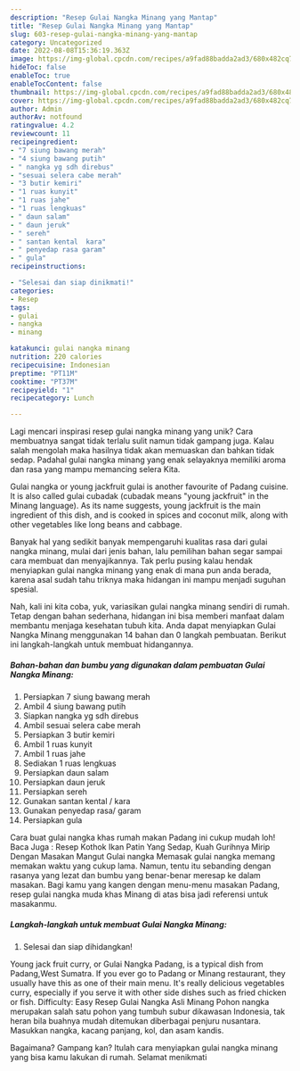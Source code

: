 ```yaml
---
description: "Resep Gulai Nangka Minang yang Mantap"
title: "Resep Gulai Nangka Minang yang Mantap"
slug: 603-resep-gulai-nangka-minang-yang-mantap
category: Uncategorized
date: 2022-08-08T15:36:19.363Z
image: https://img-global.cpcdn.com/recipes/a9fad88badda2ad3/680x482cq70/gulai-nangka-minang-foto-resep-utama.jpg
hideToc: false
enableToc: true
enableTocContent: false
thumbnail: https://img-global.cpcdn.com/recipes/a9fad88badda2ad3/680x482cq70/gulai-nangka-minang-foto-resep-utama.jpg
cover: https://img-global.cpcdn.com/recipes/a9fad88badda2ad3/680x482cq70/gulai-nangka-minang-foto-resep-utama.jpg
author: Admin
authorAv: notfound
ratingvalue: 4.2
reviewcount: 11
recipeingredient:
- "7 siung bawang merah"
- "4 siung bawang putih"
- " nangka yg sdh direbus"
- "sesuai selera cabe merah"
- "3 butir kemiri"
- "1 ruas kunyit"
- "1 ruas jahe"
- "1 ruas lengkuas"
- " daun salam"
- " daun jeruk"
- " sereh"
- " santan kental  kara"
- " penyedap rasa garam"
- " gula"
recipeinstructions:

- "Selesai dan siap dinikmati!"
categories:
- Resep
tags:
- gulai
- nangka
- minang

katakunci: gulai nangka minang 
nutrition: 220 calories
recipecuisine: Indonesian
preptime: "PT11M"
cooktime: "PT37M"
recipeyield: "1"
recipecategory: Lunch

---
```





Lagi mencari inspirasi resep gulai nangka minang yang unik? Cara membuatnya sangat tidak terlalu sulit namun tidak gampang juga. Kalau salah mengolah maka hasilnya tidak akan memuaskan dan bahkan tidak sedap. Padahal gulai nangka minang yang enak selayaknya memiliki aroma dan rasa yang mampu memancing selera Kita.





Gulai nangka or young jackfruit gulai is another favourite of Padang cuisine. It is also called gulai cubadak (cubadak means &#34;young jackfruit&#34; in the Minang language). As its name suggests, young jackfruit is the main ingredient of this dish, and is cooked in spices and coconut milk, along with other vegetables like long beans and cabbage.

Banyak hal yang sedikit banyak mempengaruhi kualitas rasa dari gulai nangka minang, mulai dari jenis bahan, lalu pemilihan bahan segar sampai cara membuat dan menyajikannya. Tak perlu pusing kalau hendak menyiapkan gulai nangka minang yang enak di mana pun anda berada, karena asal sudah tahu triknya maka hidangan ini mampu menjadi suguhan spesial.






Nah, kali ini kita coba, yuk, variasikan gulai nangka minang sendiri di rumah. Tetap dengan bahan sederhana, hidangan ini bisa memberi manfaat dalam membantu menjaga kesehatan tubuh kita. Anda dapat menyiapkan Gulai Nangka Minang menggunakan 14 bahan dan 0 langkah pembuatan. Berikut ini langkah-langkah untuk membuat hidangannya.

<!--inarticleads1-->

##### Bahan-bahan dan bumbu yang digunakan dalam pembuatan Gulai Nangka Minang:

1. Persiapkan 7 siung bawang merah
1. Ambil 4 siung bawang putih
1. Siapkan  nangka yg sdh direbus
1. Ambil sesuai selera cabe merah
1. Persiapkan 3 butir kemiri
1. Ambil 1 ruas kunyit
1. Ambil 1 ruas jahe
1. Sediakan 1 ruas lengkuas
1. Persiapkan  daun salam
1. Persiapkan  daun jeruk
1. Persiapkan  sereh
1. Gunakan  santan kental / kara
1. Gunakan  penyedap rasa/ garam
1. Persiapkan  gula


Cara buat gulai nangka khas rumah makan Padang ini cukup mudah loh! Baca Juga : Resep Kothok Ikan Patin Yang Sedap, Kuah Gurihnya Mirip Dengan Masakan Mangut Gulai nangka Memasak gulai nangka memang memakan waktu yang cukup lama. Namun, tentu itu sebanding dengan rasanya yang lezat dan bumbu yang benar-benar meresap ke dalam masakan. Bagi kamu yang kangen dengan menu-menu masakan Padang, resep gulai nangka muda khas Minang di atas bisa jadi referensi untuk masakanmu. 

<!--inarticleads2-->

##### Langkah-langkah untuk membuat Gulai Nangka Minang:


1. Selesai dan siap dihidangkan!

Young jack fruit curry, or Gulai Nangka Padang, is a typical dish from Padang,West Sumatra. If you ever go to Padang or Minang restaurant, they usually have this as one of their main menu. It&#39;s really delicious vegetables curry, especially if you serve it with other side dishes such as fried chicken or fish. Difficulty: Easy Resep Gulai Nangka Asli Minang Pohon nangka merupakan salah satu pohon yang tumbuh subur dikawasan Indonesia, tak heran bila buahnya mudah ditemukan diberbagai penjuru nusantara. Masukkan nangka, kacang panjang, kol, dan asam kandis. 

Bagaimana? Gampang kan? Itulah cara menyiapkan gulai nangka minang yang bisa kamu lakukan di rumah. Selamat menikmati
